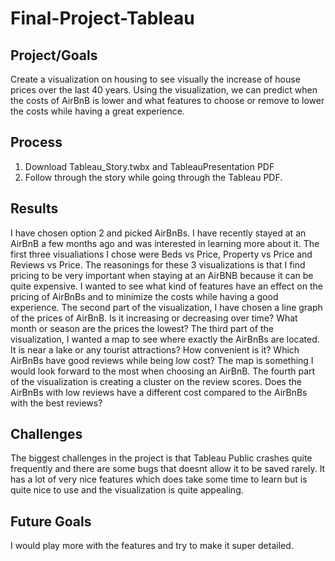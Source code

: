 # Final-Project-Tableau

## Project/Goals
Create a visualization on housing to see visually the increase of house prices over the last 40 years. Using the visualization, we can predict when the costs of AirBnB is lower and what features to choose or remove to lower the costs while having a great experience.

## Process
1. Download Tableau_Story.twbx and TableauPresentation PDF
2. Follow through the story while going through the Tableau PDF.

## Results
I have chosen option 2 and picked AirBnBs. I have recently stayed at an AirBnB a few months ago and was interested in learning more about it. The first three visualiations I chose were Beds vs Price, Property vs Price and Reviews vs Price. The reasonings for these 3 visualizations is that I find pricing to be very important when staying at an AirBNB because it can be quite expensive. I wanted to see what kind of features have an effect on the pricing of AirBnBs and to minimize the costs while having a good experience. The second part of the visualization, I have chosen a line graph of the prices of AirBnB. Is it increasing or decreasing over time? What month or season are the prices the lowest? The third part of the visualization, I wanted a map to see where exactly the AirBnBs are located. It is near a lake or any tourist attractions? How convenient is it? Which AirBnBs have good reviews while being low cost? The map is something I would look forward to the most when choosing an AirBnB. The fourth part of the visualization is creating a cluster on the review scores. Does the AirBnBs with low reviews have a different cost compared to the AirBnBs with the best reviews?

## Challenges 
The biggest challenges in the project is that Tableau Public crashes quite frequently and there are some bugs that doesnt allow it to be saved rarely. It has a lot of very nice features which does take some time to learn but is quite nice to use and the visualization is quite appealing.

## Future Goals
I would play more with the features and try to make it super detailed.
